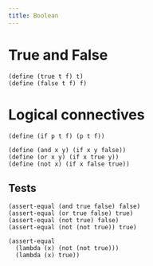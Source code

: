 ```yaml
---
title: Boolean
---
```


# True and False

```lambda
(define (true t f) t)
(define (false t f) f)
```

# Logical connectives

```lambda
(define (if p t f) (p t f))

(define (and x y) (if x y false))
(define (or x y) (if x true y))
(define (not x) (if x false true))
```

## Tests

```lambda
(assert-equal (and true false) false)
(assert-equal (or true false) true)
(assert-equal (not true) false)
(assert-equal (not (not true)) true)

(assert-equal
  (lambda (x) (not (not true)))
  (lambda (x) true))
```
